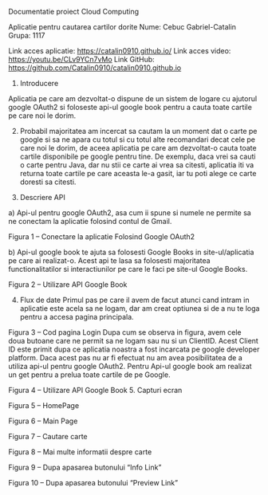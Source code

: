 Documentatie proiect Cloud Computing


Aplicatie pentru cautarea cartilor dorite
Nume: Cebuc Gabriel-Catalin
Grupa: 1117


Link acces aplicatie: https://catalin0910.github.io/
Link acces video: https://youtu.be/CLv9YCn7vMo
Link GitHub: https://github.com/Catalin0910/catalin0910.github.io
1.	Introducere

Aplicatia pe care am dezvoltat-o dispune de un sistem de logare cu ajutorul google OAuth2 si foloseste api-ul google book pentru a cauta toate cartile pe care noi le dorim.

2.	Probabil majoritatea am incercat sa cautam la un moment dat o carte pe google si sa ne apara cu totul si cu totul alte recomandari decat cele pe care noi le dorim, de aceea aplicatia pe care am dezvoltat-o cauta toate cartile disponibile pe google pentru tine. De exemplu, daca vrei sa cauti o carte pentru Java, dar nu stii ce carte ai vrea sa citesti, aplicatia iti va returna toate cartile pe care aceasta le-a gasit, iar tu poti alege ce carte doresti sa citesti.

3.	Descriere API

a)	Api-ul pentru google OAuth2, asa cum ii spune si numele ne permite sa ne conectam la aplicatie folosind contul de Gmail.

 
Figura 1 – Conectare la aplicatie Folosind Google OAuth2


b)	Api-ul google book te ajuta sa folosesti Google Books in site-ul/aplicatia pe care ai realizat-o. Acest api te lasa sa folosesti majoritatea functionalitatilor si interactiunilor pe care le faci pe site-ul Google Books.
 
Figura 2 – Utilizare API Google Book

4.	Flux de date
Primul pas pe care il avem de facut atunci cand intram in aplicatie este acela sa ne logam, dar am creat optiunea si de a nu te loga pentru a accesa pagina principala.
 
Figura 3 – Cod pagina Login
Dupa cum se observa in figura, avem cele doua butoane care ne permit sa ne logam sau nu si un ClientID. Acest Client ID este primit dupa ce aplicatia noastra a fost incarcata pe google developer platform. Daca acest pas nu ar fi efectuat nu am avea posibilitatea de a utiliza api-ul pentru google OAuth2.
Pentru Api-ul google book am realizat un get pentru a prelua toate cartile de pe Google.
 
Figura 4 – Utilizare API Google Book
5.	Capturi ecran
 
Figura 5 – HomePage


 
Figura 6 – Main Page
 
Figura 7 – Cautare carte
 
Figura 8 – Mai multe informatii despre carte
 
Figura 9 – Dupa apasarea butonului “Info Link”
 
Figura 10 – Dupa apasarea butonului “Preview Link”


